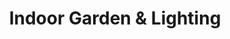 ---
title: "Indoor Garden & Lighting"
url: /kent/indoor-garden-and-lighting/
shop: garden centre
---